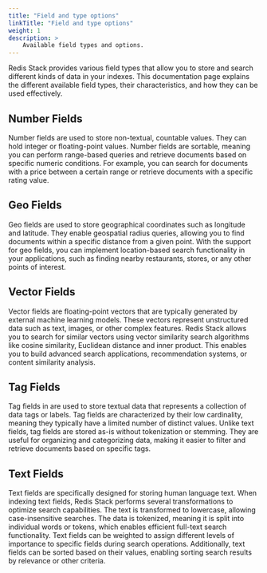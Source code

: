```yaml
---
title: "Field and type options"
linkTitle: "Field and type options"
weight: 1
description: >
    Available field types and options.
---
```



Redis Stack provides various field types that allow you to store and search different kinds of data in your indexes. This documentation page explains the different available field types, their characteristics, and how they can be used effectively.

## Number Fields

Number fields are used to store non-textual, countable values. They can hold integer or floating-point values. Number fields are sortable, meaning you can perform range-based queries and retrieve documents based on specific numeric conditions. For example, you can search for documents with a price between a certain range or retrieve documents with a specific rating value.

## Geo Fields

Geo fields are used to store geographical coordinates such as longitude and latitude. They enable geospatial radius queries, allowing you to find documents within a specific distance from a given point. With the support for geo fields, you can implement location-based search functionality in your applications, such as finding nearby restaurants, stores, or any other points of interest.

## Vector Fields

Vector fields are floating-point vectors that are typically generated by external machine learning models. These vectors represent unstructured data such as text, images, or other complex features. Redis Stack allows you to search for similar vectors using vector similarity search algorithms like cosine similarity, Euclidean distance and inner product. This enables you to build advanced search applications, recommendation systems, or content similarity analysis.

## Tag Fields

Tag fields in are used to store textual data that represents a collection of data tags or labels. Tag fields are characterized by their low cardinality, meaning they typically have a limited number of distinct values. Unlike text fields, tag fields are stored as-is without tokenization or stemming. They are useful for organizing and categorizing data, making it easier to filter and retrieve documents based on specific tags.

## Text Fields

Text fields are specifically designed for storing human language text. When indexing text fields, Redis Stack performs several transformations to optimize search capabilities. The text is transformed to lowercase, allowing case-insensitive searches. The data is tokenized, meaning it is split into individual words or tokens, which enables efficient full-text search functionality. Text fields can be weighted to assign different levels of importance to specific fields during search operations. Additionally, text fields can be sorted based on their values, enabling sorting search results by relevance or other criteria.
